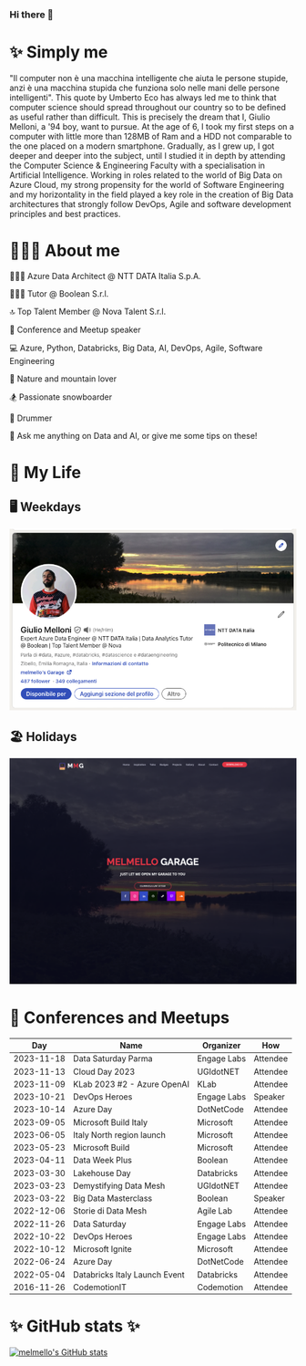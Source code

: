 ### Hi there 👋

# ✨ Simply me

"Il computer non è una macchina intelligente che aiuta le persone stupide, anzi è una macchina stupida che funziona solo nelle mani delle persone intelligenti".
This quote by Umberto Eco has always led me to think that computer science should spread throughout our country so to be defined as useful rather than difficult. This is precisely the dream that I, Giulio Melloni, a '94 boy, want to pursue. At the age of 6, I took my first steps on a computer with little more than 128MB of Ram and a HDD not comparable to the one placed on a modern smartphone. Gradually, as I grew up, I got deeper and deeper into the subject, until I studied it in depth by attending the Computer Science & Engineering Faculty with a specialisation in Artificial Intelligence. Working in roles related to the world of Big Data on Azure Cloud, my strong propensity for the world of Software Engineering and my horizontality in the field played a key role in the creation of Big Data architectures that strongly follow DevOps, Agile and software development principles and best practices.

# 🤷🏼‍♂️ About me

👨🏼‍💻 Azure Data Architect @ NTT DATA Italia S.p.A.

👨🏻‍🏫 Tutor @ Boolean S.r.l.

🔝 Top Talent Member @ Nova Talent S.r.l.

🤩 Conference and Meetup speaker

💻 Azure, Python, Databricks, Big Data, AI, DevOps, Agile, Software Engineering

🌱 Nature and mountain lover

🏂 Passionate snowboarder

🥁 Drummer

💬 Ask me anything on Data and AI, or give me some tips on these!

# 🧬 My Life

## 🖥️ Weekdays

[![Alt text](img/linkedin.png "a title")](https://www.linkedin.com/in/melmello/)

## 🏖️ Holidays

[![Alt text](img/website.png "a title")](https://melmellogarage.xyz)

# 📅 Conferences and Meetups

| Day        | Name                          | Organizer   | How      |
| ---------- | ----------------------------- | ----------- | -------- |
| 2023-11-18 | Data Saturday Parma           | Engage Labs | Attendee |
| 2023-11-13 | Cloud Day 2023                | UGIdotNET   | Attendee |
| 2023-11-09 | KLab 2023 #2 - Azure OpenAI   | KLab        | Attendee |
| 2023-10-21 | DevOps Heroes                 | Engage Labs | Speaker  |
| 2023-10-14 | Azure Day                     | DotNetCode  | Attendee |
| 2023-09-05 | Microsoft Build Italy         | Microsoft   | Attendee |
| 2023-06-05 | Italy North region launch     | Microsoft   | Attendee |
| 2023-05-23 | Microsoft Build               | Microsoft   | Attendee |
| 2023-04-11 | Data Week Plus                | Boolean     | Attendee |
| 2023-03-30 | Lakehouse Day                 | Databricks  | Attendee |
| 2023-03-23 | Demystifying Data Mesh        | UGIdotNET   | Attendee |
| 2023-03-22 | Big Data Masterclass          | Boolean     | Speaker  |
| 2022-12-06 | Storie di Data Mesh           | Agile Lab   | Attendee |
| 2022-11-26 | Data Saturday                 | Engage Labs | Attendee |
| 2022-10-22 | DevOps Heroes                 | Engage Labs | Attendee |
| 2022-10-12 | Microsoft Ignite              | Microsoft   | Attendee |
| 2022-06-24 | Azure Day                     | DotNetCode  | Attendee |
| 2022-05-04 | Databricks Italy Launch Event | Databricks  | Attendee |
| 2016-11-26 | CodemotionIT                  | Codemotion  | Attendee |

# ✨ GitHub stats ✨

[![melmello's GitHub stats](https://github-readme-stats.vercel.app/api?username=melmello)](https://github.com/melmello/github-readme-stats)
